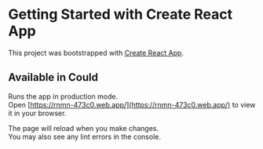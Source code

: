 # Getting Started with Create React App

This project was bootstrapped with [Create React App](https://github.com/facebook/create-react-app).

## Available in Could



Runs the app in production   mode.\
Open [https://rnmn-473c0.web.app/](https://rnmn-473c0.web.app/) to view it in your browser.

The page will reload when you make changes.\
You may also see any lint errors in the console.
